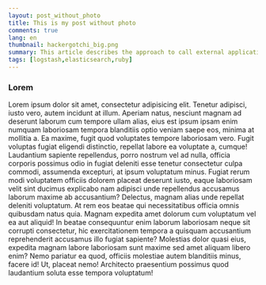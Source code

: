 ```yaml
---
layout: post_without_photo
title: This is my post without photo
comments: true
lang: en
thumbnail: hackergotchi_big.png
summary: This article describes the approach to call external applications from Logstash Pipeline and use their (JSON/XML/key-value) output in the further filtering process.
tags: [logstash,elasticsearch,ruby]
---
```


### Lorem

Lorem ipsum dolor sit amet, consectetur adipisicing elit. Tenetur adipisci, iusto vero, autem incidunt at illum. Aperiam natus, nesciunt magnam ad deserunt laborum cum tempore ullam alias, eius est ipsum ipsam enim numquam laboriosam tempora blanditiis optio veniam saepe eos, minima at mollitia a. Ea maxime, fugit quod voluptates tempore laboriosam vero. Fugit voluptas fugiat eligendi distinctio, repellat labore ea voluptate a, cumque! Laudantium sapiente repellendus, porro nostrum vel ad nulla, officia corporis possimus odio in fugiat deleniti esse tenetur consectetur culpa commodi, assumenda excepturi, at ipsum voluptatum minus. Fugiat rerum modi voluptatem officiis dolorem placeat deserunt iusto, eaque laboriosam velit sint ducimus explicabo nam adipisci unde repellendus accusamus laborum maxime ab accusantium? Delectus, magnam alias unde repellat deleniti voluptatum. At rem eos beatae qui necessitatibus officia omnis quibusdam natus quia. Magnam expedita amet dolorum cum voluptatum vel ea aut aliquid! In beatae consequuntur enim laborum laboriosam neque sit corrupti consectetur, hic exercitationem tempora a quisquam accusantium reprehenderit accusamus illo fugiat sapiente? Molestias dolor quasi eius, expedita magnam labore laboriosam sunt maxime sed amet aliquam libero enim? Nemo pariatur ea quod, officiis molestiae autem blanditiis minus, facere id! Ut, placeat nemo! Architecto praesentium possimus quod laudantium soluta esse tempora voluptatum!